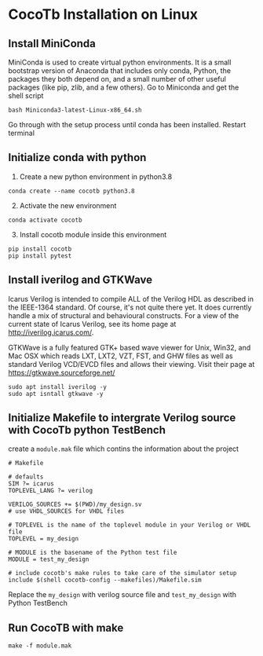 # CocoTb Installation on Linux

## Install MiniConda 
MiniConda is used to create virtual python environments. It is a small bootstrap version of Anaconda that includes only conda, Python, the packages they both depend on, and a small number of other useful packages (like pip, zlib, and a few others).
Go to <a url="https://repo.anaconda.com/miniconda/Miniconda3-latest-Linux-x86_64.sh"> Miniconda</a> and get the shell script
```shell
bash Miniconda3-latest-Linux-x86_64.sh
```
Go through with the setup process until conda has been installed.
Restart terminal

## Initialize conda with python 

1. Create a new python environment in python3.8
```shell
conda create --name cocotb python3.8
```
2. Activate the new environment
```shell
conda activate cocotb
```

3. Install cocotb module inside this environment
```shell
pip install cocotb
pip install pytest
```
## Install iverilog and GTKWave
Icarus Verilog is intended to compile ALL of the Verilog HDL as described in the IEEE-1364 standard. Of course, it's not quite there yet. It does currently handle a mix of structural and behavioural constructs. For a view of the current state of Icarus Verilog, see its home page at http://iverilog.icarus.com/.

GTKWave is a fully featured GTK+ based wave viewer for Unix, Win32, and Mac OSX which reads LXT, LXT2, VZT, FST, and GHW files as well as standard Verilog VCD/EVCD files and allows their viewing. Visit their page at https://gtkwave.sourceforge.net/

```shell
sudo apt install iverilog -y
sudo apt isntall gtkwave -y
```

## Initialize Makefile to intergrate Verilog source with CocoTb python TestBench 
create a  `module.mak` file which contins the information about the project
```
# Makefile

# defaults
SIM ?= icarus
TOPLEVEL_LANG ?= verilog

VERILOG_SOURCES += $(PWD)/my_design.sv
# use VHDL_SOURCES for VHDL files

# TOPLEVEL is the name of the toplevel module in your Verilog or VHDL file
TOPLEVEL = my_design

# MODULE is the basename of the Python test file
MODULE = test_my_design

# include cocotb's make rules to take care of the simulator setup
include $(shell cocotb-config --makefiles)/Makefile.sim
```
Replace the `my_design` with verilog source file and `test_my_design` with Python TestBench

## Run CocoTB with make
```
make -f module.mak
```
